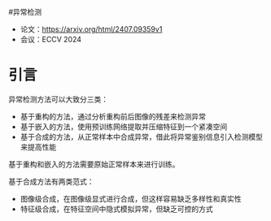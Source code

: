 #异常检测 

- 论文：<https://arxiv.org/html/2407.09359v1>
- 会议：ECCV 2024

# 引言

异常检测方法可以大致分三类：

- 基于重构的方法，通过分析重构前后图像的残差来检测异常
- 基于嵌入的方法，使用预训练网络提取并压缩特征到一个紧凑空间
- 基于合成的方法，从正常样本中合成异常，借此将异常鉴别信息引入检测模型来提高性能

基于重构和嵌入的方法需要原始正常样本来进行训练。

基于合成方法有两类范式：

- 图像级合成，在图像级显式进行合成，但这样容易缺乏多样性和真实性
- 特征级合成，在特征空间中隐式模拟异常，但缺乏可控的方式

